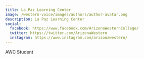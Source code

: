 ```yaml
---
title: La Paz Learning Center
image: /western-voice/images/authors/author-avatar.png
description: La Paz Learning Center
social:
  facebook: https://www.facebook.com/ArizonaWesternCollege/
  twitter: https://twitter.com/ArizonaWestern
  instagram: https://www.instagram.com/arizonawestern/
---
```


AWC Student